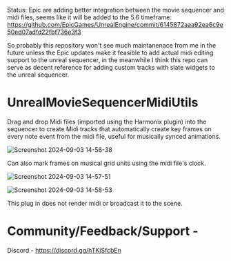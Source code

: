 Status:
Epic are adding better integration between the movie sequencer and midi files, seems like it will be added to the 5.6 timeframe: https://github.com/EpicGames/UnrealEngine/commit/6145872aaa92ea6c9e50ed07adfd22fbf736e3f3

So probably this repository won't see much maintanenace from me in the future unless the Epic updates make it feasible to add actual midi editing support to the unreal sequencer, in the meanwhile I think this repo can serve as decent reference for adding custom tracks with slate widgets to the unreal sequencer. 

# UnrealMovieSequencerMidiUtils

Drag and drop Midi files (imported using the Harmonix plugin) into the sequencer to create Midi tracks that automatically create key frames on every note event from the midi file, useful for musically synced animations.

![Screenshot 2024-09-03 14-56-38](https://github.com/user-attachments/assets/d57d12a3-af19-42e5-87d9-cd030c3e1bb5)

Can also mark frames on musical grid units using the midi file's clock.

![Screenshot 2024-09-03 14-57-51](https://github.com/user-attachments/assets/47f8ce36-3a13-4a18-941a-32a9b7613f22)


![Screenshot 2024-09-03 14-58-53](https://github.com/user-attachments/assets/b9e7147f-153e-4971-93aa-a063d3bf6d18)

This plug in does not render midi or broadcast it to the scene.


# Community/Feedback/Support -  
 Discord  - https://discord.gg/hTKjSfcbEn
